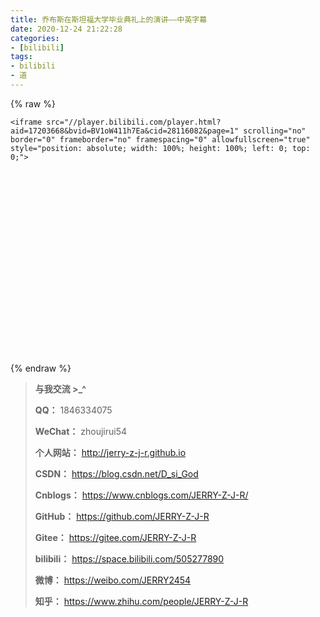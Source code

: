 ```yaml
---
title: 乔布斯在斯坦福大学毕业典礼上的演讲——中英字幕
date: 2020-12-24 21:22:28
categories:
- [bilibili]
tags:
- bilibili
- 道
---
```


{% raw %}

<div style="position: relative; width: 100%; height: 0; padding-bottom: 75%;">

    <iframe src="//player.bilibili.com/player.html?aid=17203668&bvid=BV1oW411h7Ea&cid=28116082&page=1" scrolling="no" border="0" frameborder="no" framespacing="0" allowfullscreen="true" style="position: absolute; width: 100%; height: 100%; left: 0; top: 0;">

  </iframe>

</div>

{% endraw %}



<!--more-->



> **与我交流 >_^**
>
> **QQ：** 1846334075
>
> **WeChat：** zhoujirui54
>
> **个人网站：** <http://jerry-z-j-r.github.io>	
>
> **CSDN：** <https://blog.csdn.net/D_si_God>
>
> **Cnblogs：** <https://www.cnblogs.com/JERRY-Z-J-R/>
>
> **GitHub：** <https://github.com/JERRY-Z-J-R>
>
> **Gitee：** <https://gitee.com/JERRY-Z-J-R>
>
> **bilibili：** <https://space.bilibili.com/505277890>
>
> **微博：** <https://weibo.com/JERRY2454>
>
> **知乎：** <https://www.zhihu.com/people/JERRY-Z-J-R>